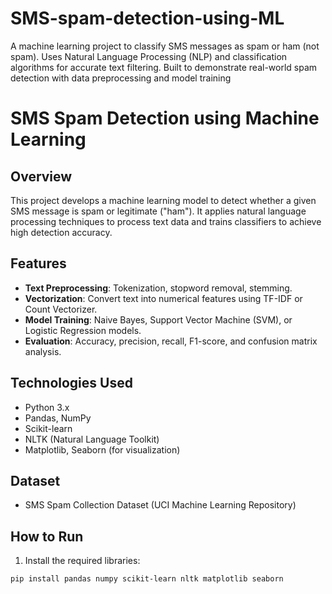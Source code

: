 # SMS-spam-detection-using-ML
A machine learning project to classify SMS messages as spam or ham (not spam). Uses Natural Language Processing (NLP) and classification algorithms for accurate text filtering. Built to demonstrate real-world spam detection with data preprocessing and model training
# SMS Spam Detection using Machine Learning

## Overview
This project develops a machine learning model to detect whether a given SMS message is spam or legitimate ("ham"). It applies natural language processing techniques to process text data and trains classifiers to achieve high detection accuracy.

## Features
- **Text Preprocessing**: Tokenization, stopword removal, stemming.
- **Vectorization**: Convert text into numerical features using TF-IDF or Count Vectorizer.
- **Model Training**: Naive Bayes, Support Vector Machine (SVM), or Logistic Regression models.
- **Evaluation**: Accuracy, precision, recall, F1-score, and confusion matrix analysis.

## Technologies Used
- Python 3.x
- Pandas, NumPy
- Scikit-learn
- NLTK (Natural Language Toolkit)
- Matplotlib, Seaborn (for visualization)

## Dataset
- SMS Spam Collection Dataset (UCI Machine Learning Repository)

## How to Run
1. Install the required libraries:
```bash
pip install pandas numpy scikit-learn nltk matplotlib seaborn
